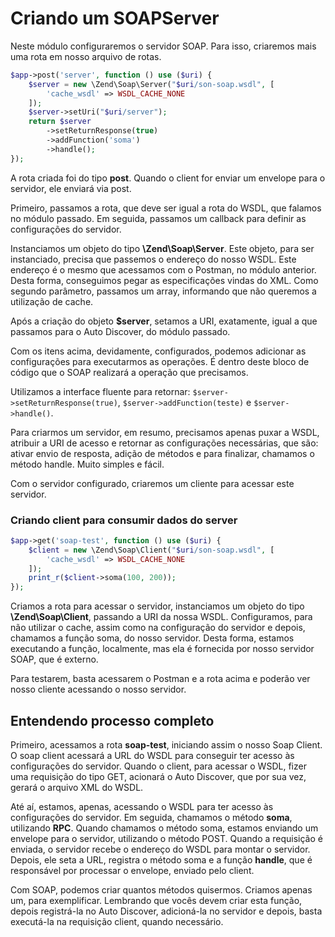 # Criando um SOAPServer

Neste módulo configuraremos o servidor SOAP. Para isso, criaremos mais uma rota em nosso arquivo de rotas.

```php
$app->post('server', function () use ($uri) {
    $server = new \Zend\Soap\Server("$uri/son-soap.wsdl", [
        'cache_wsdl' => WSDL_CACHE_NONE
    ]);
    $server->setUri("$uri/server");
    return $server
        ->setReturnResponse(true)
        ->addFunction('soma')
        ->handle();
});
```

A rota criada foi do tipo **post**. Quando o client for enviar um envelope para o servidor, ele enviará via post.

Primeiro, passamos a rota, que deve ser igual a rota do WSDL, que falamos no módulo passado. Em seguida, passamos um callback para definir as configurações do servidor.

Instanciamos um objeto do tipo **\Zend\Soap\Server**. Este objeto, para ser instanciado, precisa que passemos o endereço do nosso WSDL. Este endereço é o mesmo que acessamos com o Postman, no módulo anterior. 
Desta forma, conseguimos pegar as especificações vindas do XML. Como segundo parâmetro, passamos um array, informando que não queremos a utilização de cache.

Após a criação do objeto **$server**, setamos a URI, exatamente, igual a que passamos para o Auto Discover, do módulo passado.

Com os itens acima, devidamente, configurados, podemos adicionar as configurações para executarmos as operações. É dentro deste bloco de código que o SOAP realizará a operação que precisamos.

Utilizamos a interface fluente para retornar: `$server->setReturnResponse(true)`, `$server->addFunction(teste)` e  `$server->handle()`.

Para criarmos um servidor, em resumo, precisamos apenas puxar a WSDL, atribuir a URI de acesso e retornar as configurações necessárias, que são: ativar envio de resposta, adição de métodos e para finalizar, chamamos o método handle. Muito simples e fácil.

Com o servidor configurado, criaremos um cliente para acessar este servidor.

### Criando client para consumir dados do server

```php
$app->get('soap-test', function () use ($uri) {
    $client = new \Zend\Soap\Client("$uri/son-soap.wsdl", [
        'cache_wsdl' => WSDL_CACHE_NONE
    ]);
    print_r($client->soma(100, 200));
});
```

Criamos a rota para acessar o servidor, instanciamos um objeto do tipo **\Zend\Soap\Client**, passando a URI da nossa WSDL. Configuramos, para não utilizar o cache, assim como na configuração do servidor e depois, chamamos a função soma, do nosso servidor. 
Desta forma, estamos executando a função, localmente, mas ela é fornecida por nosso servidor SOAP, que é externo.

Para testarem, basta acessarem o Postman e a rota acima e poderão ver nosso cliente acessando o nosso servidor.

## Entendendo processo completo

Primeiro, acessamos a rota **soap-test**, iniciando assim o nosso Soap Client. O soap client acessará a URL do WSDL para conseguir ter acesso às configurações do servidor. Quando o client, para acessar o WSDL, fizer uma requisição do tipo GET, acionará o Auto Discover, que por sua vez, gerará o arquivo XML do WSDL.

Até aí, estamos, apenas, acessando o WSDL para ter acesso às configurações do servidor. Em seguida, chamamos o método **soma**, utilizando **RPC**. Quando chamamos o método soma, estamos enviando um envelope para o servidor, utilizando o método POST. Quando a requisição é enviada, o servidor recebe o endereço do WSDL para montar o servidor. Depois, ele seta a URL, registra o método soma e a função **handle**, que é responsável por processar o envelope, enviado pelo client.

Com SOAP, podemos criar quantos métodos quisermos. Criamos apenas um, para exemplificar. Lembrando que vocês devem criar esta função, depois registrá-la no Auto Discover, adicioná-la no servidor e depois, basta executá-la na requisição client, quando necessário.